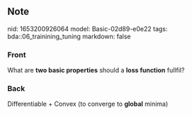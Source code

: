 ## Note
nid: 1653200926064
model: Basic-02d89-e0e22
tags: bda::06_trainining_tuning
markdown: false

### Front
What are <b>two basic properties</b> should a <b>loss function</b>
fullfil?

### Back
Differentiable + Convex (to converge to <b>global</b> minima)
